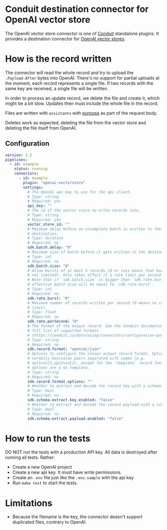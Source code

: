 # Conduit destination connector for OpenAI vector store

<!-- readmegen:description -->
The OpenAI vector store connector is one of [Conduit](https://github.com/ConduitIO/conduit) standalone plugins. It provides a destination connector for [OpenAI vector stores](https://platform.openai.com/docs/api-reference/vector-stores).

# How is the record written

The connector will read the whole record and try to upload the `.Payload.After` bytes into OpenAI. There's no support for partial uploads at the moment, each record represents a single file. If two records with the same key are received, a single file will be written.

In order to process an update record, we delete the file and create it, which might be a bit slow. Updates then must include the whole file in the record.

Files are written with `assistants` with [purpose](https://platform.openai.com/docs/api-reference/files/create#files-create-purpose) as  part of the request body.

Deletes work as expected, deleting the file from the vector store and deleting the file itself from OpenAI.
<!-- /readmegen:description -->

## Configuration

<!-- readmegen:destination.parameters.yaml -->
```yaml
version: 2.2
pipelines:
  - id: example
    status: running
    connectors:
      - id: example
        plugin: "openai-vectorstore"
        settings:
          # The OpenAI api key to use for the api client.
          # Type: string
          # Required: yes
          api_key: ""
          # The id of the vector store to write records into.
          # Type: string
          # Required: yes
          vector_store_id: ""
          # Maximum delay before an incomplete batch is written to the
          # destination.
          # Type: duration
          # Required: no
          sdk.batch.delay: "0"
          # Maximum size of batch before it gets written to the destination.
          # Type: int
          # Required: no
          sdk.batch.size: "0"
          # Allow bursts of at most X records (0 or less means that bursts are
          # not limited). Only takes effect if a rate limit per second is set.
          # Note that if `sdk.batch.size` is bigger than `sdk.rate.burst`, the
          # effective batch size will be equal to `sdk.rate.burst`.
          # Type: int
          # Required: no
          sdk.rate.burst: "0"
          # Maximum number of records written per second (0 means no rate
          # limit).
          # Type: float
          # Required: no
          sdk.rate.perSecond: "0"
          # The format of the output record. See the Conduit documentation for a
          # full list of supported formats
          # (https://conduit.io/docs/using/connectors/configuration-parameters/output-format).
          # Type: string
          # Required: no
          sdk.record.format: "opencdc/json"
          # Options to configure the chosen output record format. Options are
          # normally key=value pairs separated with comma (e.g.
          # opt1=val2,opt2=val2), except for the `template` record format, where
          # options are a Go template.
          # Type: string
          # Required: no
          sdk.record.format.options: ""
          # Whether to extract and decode the record key with a schema.
          # Type: bool
          # Required: no
          sdk.schema.extract.key.enabled: "false"
          # Whether to extract and decode the record payload with a schema.
          # Type: bool
          # Required: no
          sdk.schema.extract.payload.enabled: "false"
```
<!-- /readmegen:destination.parameters.yaml -->

# How to run the tests

DO NOT run the tests with a production API key. All data is destroyed after running all tests. Rather:

- Create a new OpenAI project
- Create a new api key. It must have write permissions.
- Create an `.env` file just like the `.env.sample` with the api key
- Run `make test` to start the tests.

# Limitations

- Because the filename is the key, the connector doesn't support duplicated files, contrary to OpenAI.
